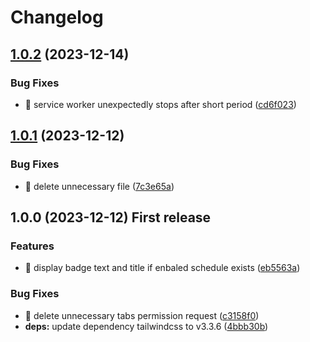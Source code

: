 # Changelog

## [1.0.2](https://github.com/shufo/timed-url-opener/compare/v1.0.1...v1.0.2) (2023-12-14)


### Bug Fixes

* 🐛 service worker unexpectedly stops after short period ([cd6f023](https://github.com/shufo/timed-url-opener/commit/cd6f023f425b21cb69a6aa0ec6f35385ebc2733e))

## [1.0.1](https://github.com/shufo/timed-url-opener/compare/v1.0.0...v1.0.1) (2023-12-12)


### Bug Fixes

* 🐛 delete unnecessary file ([7c3e65a](https://github.com/shufo/timed-url-opener/commit/7c3e65aa6a7a6cb0ab20b7cbdb595ce866c1ac36))

## 1.0.0 (2023-12-12) First release


### Features

* 🎸 display badge text and title if enbaled schedule exists ([eb5563a](https://github.com/shufo/timed-url-opener/commit/eb5563af4f80d7dcb8b458fed294e4a9344937df))


### Bug Fixes

* 🐛 delete unnecessary tabs permission request ([c3158f0](https://github.com/shufo/timed-url-opener/commit/c3158f012d13805050f9170136b7ab4bc66ef271))
* **deps:** update dependency tailwindcss to v3.3.6 ([4bbb30b](https://github.com/shufo/timed-url-opener/commit/4bbb30b4884d7b274d9f32c30ded856b986f2c4c))
